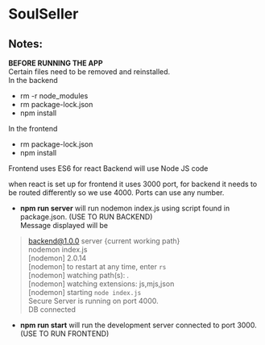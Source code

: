 # SoulSeller

## Notes:

<strong>BEFORE RUNNING THE APP</strong> <br>
Certain files need to be removed and reinstalled. <br>
In the backend
- rm -r node_modules
- rm package-lock.json
- npm install

In the frontend
- rm package-lock.json
- npm install

Frontend uses ES6 for react
Backend will use Node JS code


when react is set up for frontend it uses 3000 port, for backend it needs to be routed differently so we use 4000. Ports can use any number.

- **npm run server** will run nodemon index.js using script found in package.json. (USE TO RUN BACKEND) <br>
Message displayed will be <br>
> backend@1.0.0 server {current working path} <br>
> nodemon index.js <br>
> [nodemon] 2.0.14 <br>
> [nodemon] to restart at any time, enter `rs` <br>
> [nodemon] watching path(s): *.* <br>
> [nodemon] watching extensions: js,mjs,json <br>
> [nodemon] starting `node index.js` <br>
> Secure Server is running on port 4000. <br>
> DB connected <br>

- **npm run start** will run the development server connected to port 3000. (USE TO RUN FRONTEND)


